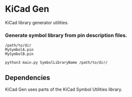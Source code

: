 # KiCad Gen
KiCad library generator utilities.

### Generate symbol library from pin description files.
```
/path/to/dir
MySymbolA.pin
MySymbolB.pin
```

```commandline
python3 main.py SymbolLibraryName /path/to/dir/
```

## Dependencies
KiCad Gen uses parts of the KiCad Symbol Utilities library.

